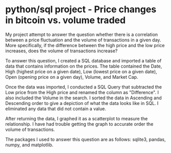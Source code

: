 # python/sql project - Price changes in bitcoin vs. volume traded

My project attempt to answer the question whether there is a correlation between a price fluctuation and the volume of transactions in a given day. More specifically, if the difference between the high price and the low price increases, does the volume of transactions increase?

To answer this question, I created a SQL database and imported a table of data that contains information on the prices. The table contained the Date, High (highest price on a given date), Low (lowest price on a given date), Open (opening price on a given day), Volume, and Market Cap. 

Once the data was imported, I conducted a SQL Query that subtracted the Low price from the High price and renamed the column as "Difference". I also included the Volume in the search. I sorted the data in Ascending and Descending order to give a depiction of what the data looks like in SQL. I eliminated any data that did not contain a value.

After returning the data, I graphed it as a scatterplot to measure the relationship. I have had trouble getting the graph to accurate order the volume of transactions. 

The packages I used to answer this question are as follows: sqlite3, pandas, numpy, and matplotlib.
